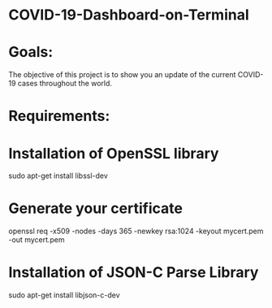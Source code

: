 # COVID-19-Dashboard-on-Terminal
# Goals:
The objective of this project is to show you an update of the current COVID-19
cases throughout the world.
# Requirements:

# Installation of OpenSSL library
sudo apt-get install libssl-dev
# Generate your certificate
openssl req -x509 -nodes -days 365 -newkey rsa:1024 -keyout mycert.pem -out
mycert.pem
# Installation of JSON-C Parse Library
sudo apt-get install libjson-c-dev
